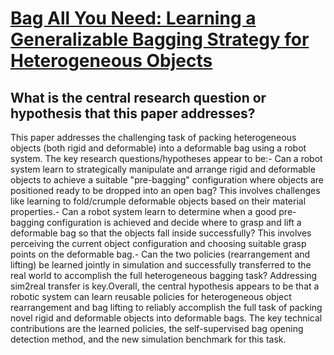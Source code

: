 # [Bag All You Need: Learning a Generalizable Bagging Strategy for   Heterogeneous Objects](https://arxiv.org/abs/2210.09997)

## What is the central research question or hypothesis that this paper addresses?

This paper addresses the challenging task of packing heterogeneous objects (both rigid and deformable) into a deformable bag using a robot system. The key research questions/hypotheses appear to be:- Can a robot system learn to strategically manipulate and arrange rigid and deformable objects to achieve a suitable "pre-bagging" configuration where objects are positioned ready to be dropped into an open bag? This involves challenges like learning to fold/crumple deformable objects based on their material properties.- Can a robot system learn to determine when a good pre-bagging configuration is achieved and decide where to grasp and lift a deformable bag so that the objects fall inside successfully? This involves perceiving the current object configuration and choosing suitable grasp points on the deformable bag.- Can the two policies (rearrangement and lifting) be learned jointly in simulation and successfully transferred to the real world to accomplish the full heterogeneous bagging task? Addressing sim2real transfer is key.Overall, the central hypothesis appears to be that a robotic system can learn reusable policies for heterogeneous object rearrangement and bag lifting to reliably accomplish the full task of packing novel rigid and deformable objects into deformable bags. The key technical contributions are the learned policies, the self-supervised bag opening detection method, and the new simulation benchmark for this task.
